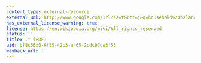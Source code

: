 ```yaml
---
content_type: external-resource
external_url: http://www.google.com/url?sa=t&rct=j&q=household%20balance%20sheets%2C%20consumption%2C%20and%20the%20economic%20slump&source=web&cd=1&ved=0CCIQFjAA&url=http%3A%2F%2Fwww.aeaweb.org%2Faea%2F2012conference%2Fprogram%2Fretrieve.php%3Fpdfid%3D136&ei=VUBHUMfvDOPz0gGe9YHQAw&usg=AFQjCNHoeAcln1d00V00d16K3f9N2k9rWw&sig2=fdLzFoyuhYDM6hD6XEpcwA
has_external_license_warning: true
license: https://en.wikipedia.org/wiki/All_rights_reserved
status: ''
title: ." (PDF)
uid: bf8c56d0-6f55-42c3-a465-2cdc97de3f53
wayback_url: ''
---
```

